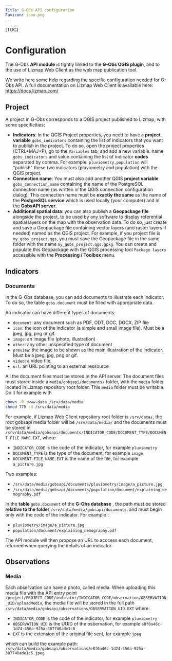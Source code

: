 ```yaml
---
Title: G-Obs API configuration
Favicon: icon.png
...
```


[TOC]

# Configuration

The G-Obs **API module** is tightly linked to the **G-Obs QGIS plugin**, and to the use of Lizmap Web Client as the web map publication tool.

We write here some help regarding the specific configuration needed for G-Obs API. A full documentation on Lizmap Web Client is available here: https://docs.lizmap.com/

## Project

A project in G-Obs corresponds to a QGIS project published to Lizmap, with some specificities:

* **Indicators**: In the QGIS Project properties, you need to have a **project variable** `gobs_indicators` containing the list of indicators that you want to publish in the project. To do so, open the project properties (CTRL+MAJ+P), go to the `Variables` tab, and add a new variable: name `gobs_indicators` and value containing the list of indicator **codes** separated by comma. For example: `pluviometry,population` will "publish" these two indicators (pluviometry and population) with the QGIS project.
* **Connection name**: You must also add another QGIS **project variable** `gobs_connection_name` containing the name of the PostgreSQL connection name (as written in the QGIS connection configuration dialog). This connection name must be **exactly the same** as the name of the **PostgreSQL service** which is used locally (your computer) and in the **GobsAPI server**.
* **Additional spatial data**: you can also publish a **Geopackage file** alongside the project, to be used by any software to display referential spatial layers on the map with the observation data. To do so, just create and save a Geopackage file containing vector layers (and raster layers if needed) named as the QGIS project. For example, if you project file is `my_gobs_project.qgs`, you must save the Geopackage file in the same folder with the name `my_gobs_project.qgs.gpkg`. You can create and populate this Geopackage with the QGIS processing tool `Package layers` accessible with the **Processing / Toolbox** menu.

## Indicators

### Documents

In the G-Obs database, you can add documents to illustrate each indicator. To do so, the table `gobs.document` must be filled with appropriate data.

An indicator can have different types of documents:

* `document`: any document such as PDF, ODT, DOC, DOCX, ZIP file
* `icon`: the icon of the indicator (a simple and small image file). Must be a jpeg, jpg, png or gif.
* `image`: an image file (photo, illustration)
* `other`: any other unspecified type of document
* `preview`: the image to be shown as the main illustration of the indicator. Must be a jpeg, jpg, png or gif.
* `video`: a video file.
* `url`: an URL pointing to an external ressource

All the document files must be stored in the API server. The document files must stored inside a `media/gobsapi/documents/` folder, with the `media` folder located in Lizmap repository root folder. This `media` folder must be writable. Do it for example with

```bash
chown -R :www-data /srv/data/media
chmod 775 -R /srv/data/media
```

For example, if Lizmap Web Client repository root folder is `/srv/data/`, the root gobsapi media folder will be `/srv/data/media/` and the documents must be stored in `/srv/data/media/gobsapi/documents/INDICATOR_CODE/DOCUMENT_TYPE/DOCUMENT_FILE_NAME.EXT`, where

* `INDICATOR_CODE` is the code of the indicator, for example `pluviometry`
* `DOCUMENT_TYPE` is the type of the document, for example `image`
* `DOCUMENT_FILE_NAME.EXT` is the name of the file, for example `a_picture.jpg`

Two examples:

* `/srv/data/media/gobsapi/documents/pluviometry/image/a_picture.jpg`
* `/srv/data/media/gobsapi/documents/population/document/explaining_demography.pdf`

In the **table** `gobs.document` of the **G-Obs database** , the path must be stored **relative to the folder** `/srv/data/media/gobsapi/documents`, and must begin only with the code of the indicator. For example :

* `pluviometry/image/a_picture.jpg`
* `population/document/explaining_demography.pdf`

The API module will then propose an URL to acccess each document, returned when querying the details of an indicator.

## Observations

### Media

Each observation can have a photo, called media. When uploading this media file with the API entry point `/project/PROJECT_CODE/indicator/INDICATOR_CODE/observation/OBSERVATION_UID/uploadMedia`, the media file will be stored in the full path `/srv/data/media/gobsapi/observations/OBSERVATION_UID.EXT` where:

* `INDICATOR_CODE` is the code of the indicator, for example `pluviometry`
* `OBSERVATION_UID` is the UUID of the osbervation, for example `e8f0a46c-1d24-456a-925a-387740ade1c6`
* `EXT` is the extension of the original file sent, for example `jpeg`

which can build the example path: `/srv/data/media/gobsapi/observations/e8f0a46c-1d24-456a-925a-387740ade1c6.jpeg`
